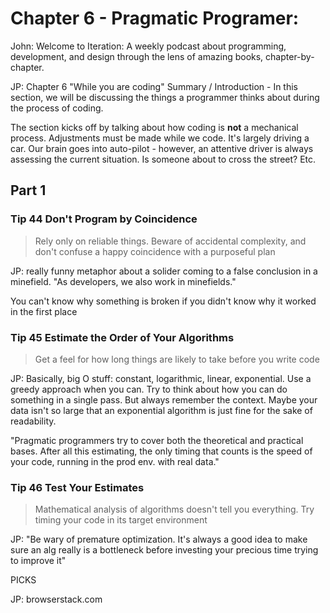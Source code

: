 # Chapter 6 - Pragmatic Programer:

John: Welcome to Iteration: A weekly podcast about programming, development, and design through the lens of amazing books, chapter-by-chapter.

JP: Chapter 6 "While you are coding" Summary / Introduction - In this section, we will be discussing the things a programmer thinks about during the process of coding.

The section kicks off by talking about how coding is **not** a mechanical process. Adjustments must be made while we code. It's largely driving a car. Our brain goes into auto-pilot - however, an attentive driver is always assessing the current situation. Is someone about to cross the street? Etc.

## Part 1

### Tip 44 Don't Program by Coincidence

> Rely only on reliable things. Beware of accidental complexity, and don't confuse a happy coincidence with a purposeful plan

JP: really funny metaphor about a solider coming to a false conclusion in a minefield. "As developers, we also work in minefields."

You can't know why something is broken if you didn't know why it worked in the first place


### Tip 45 Estimate the Order of Your Algorithms

> Get a feel for how long things are likely to take before you write code

JP: Basically, big O stuff: constant, logarithmic, linear, exponential. Use a greedy approach when you can. Try to think about how you can do something in a single pass. But always remember the context. Maybe your data isn't so large that an exponential algorithm is just fine for the sake of readability.

"Pragmatic programmers try to cover both the theoretical and practical bases. After all this estimating, the only timing that counts is the speed of your code, running in the prod env. with real data."

### Tip 46 Test Your Estimates

> Mathematical analysis of algorithms doesn't tell you everything. Try timing your code in its target environment

JP: "Be wary of premature optimization. It's always a good idea to make sure an alg really is a bottleneck before investing your precious time trying to improve it"


PICKS

JP: browserstack.com
